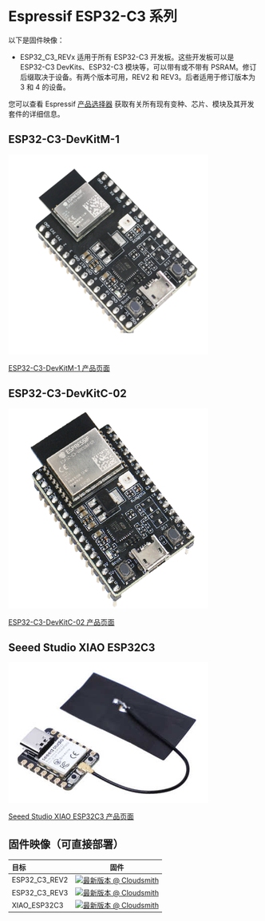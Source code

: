 # Espressif ESP32-C3 系列

以下是固件映像：

- ESP32_C3_REVx 适用于所有 ESP32-C3 开发板。这些开发板可以是 ESP32-C3 DevKits、ESP32-C3 模块等，可以带有或不带有 PSRAM。修订后缀取决于设备。有两个版本可用，REV2 和 REV3。后者适用于修订版本为 3 和 4 的设备。

您可以查看 Espressif [产品选择器](https://products.espressif.com/#/product-selector?names=&filter={%22Series%22:[%22ESP32-C3%22]}) 获取有关所有现有变种、芯片、模块及其开发套件的详细信息。

## ESP32-C3-DevKitM-1

![ ESP32-C3-DevKitM-1](../../images/reference-targets/esp32-c3-devkitm-1-v1.png)

[ESP32-C3-DevKitM-1 产品页面](https://docs.espressif.com/projects/esp-idf/en/latest/esp32c3/hw-reference/esp32c3/user-guide-devkitm-1.html)

## ESP32-C3-DevKitC-02

![ESP32-C3-DevKitC-02](../../images/reference-targets/esp32-c3-devkitc-02-v1.png)

[ESP32-C3-DevKitC-02 产品页面](https://docs.espressif.com/projects/esp-idf/en/latest/esp32c3/hw-reference/esp32c3/user-guide-devkitc-02.html)

## Seeed Studio XIAO ESP32C3

![Seeed Studio XIAO ESP32C3](../../images/reference-targets/xiao_esp32c3.jpg)

[Seeed Studio XIAO ESP32C3 产品页面](https://www.seeedstudio.com/Seeed-XIAO-ESP32C3-p-5431.html)

## 固件映像（可直接部署）

| 目标 | 固件 |
|:---|---|
| ESP32_C3_REV2 | [![最新版本 @ Cloudsmith](https://api-prd.cloudsmith.io/v1/badges/version/net-nanoframework/nanoframework-images/raw/ESP32_C3_REV3/latest/x/?render=true)](https://cloudsmith.io/~net-nanoframework/repos/nanoframework-images/packages/detail/raw/ESP32_C3_REV3/latest/) |
| ESP32_C3_REV3 | [![最新版本 @ Cloudsmith](https://api-prd.cloudsmith.io/v1/badges/version/net-nanoframework/nanoframework-images/raw/ESP32_C3_REV3/latest/x/?render=true)](https://cloudsmith.io/~net-nanoframework/repos/nanoframework-images/packages/detail/raw/ESP32_C3_REV3/latest/) |
| XIAO_ESP32C3 | [![最新版本 @ Cloudsmith](https://api-prd.cloudsmith.io/v1/badges/version/net-nanoframework/nanoframework-images/raw/XIAO_ESP32C3/latest/x/?render=true)](https://cloudsmith.io/~net-nanoframework/repos/nanoframework-images/packages/detail/raw/XIAO_ESP32C3/latest/) |